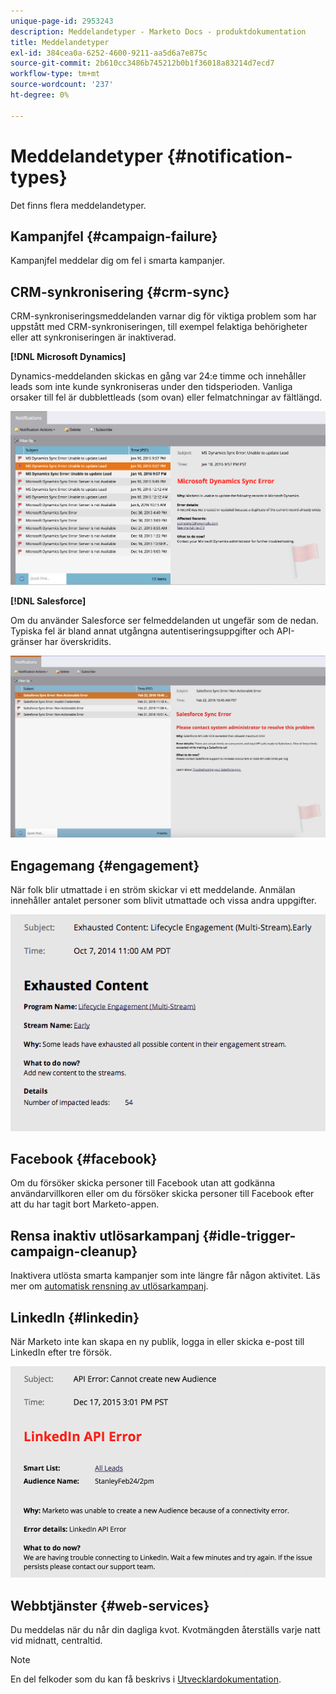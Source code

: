 ```yaml
---
unique-page-id: 2953243
description: Meddelandetyper - Marketo Docs - produktdokumentation
title: Meddelandetyper
exl-id: 384cea0a-6252-4600-9211-aa5d6a7e875c
source-git-commit: 2b610cc3486b745212b0b1f36018a83214d7ecd7
workflow-type: tm+mt
source-wordcount: '237'
ht-degree: 0%

---
```


# Meddelandetyper {#notification-types}

Det finns flera meddelandetyper.

## Kampanjfel  {#campaign-failure}

Kampanjfel meddelar dig om fel i smarta kampanjer.

## CRM-synkronisering {#crm-sync}

CRM-synkroniseringsmeddelanden varnar dig för viktiga problem som har uppstått med CRM-synkroniseringen, till exempel felaktiga behörigheter eller att synkroniseringen är inaktiverad.

**[!DNL Microsoft Dynamics]**

Dynamics-meddelanden skickas en gång var 24:e timme och innehåller leads som inte kunde synkroniseras under den tidsperioden. Vanliga orsaker till fel är dubblettleads (som ovan) eller felmatchningar av fältlängd.

![](assets/image2016-1-20-11-3a19-3a58.png)

**[!DNL Salesforce]**

Om du använder Salesforce ser felmeddelanden ut ungefär som de nedan. Typiska fel är bland annat utgångna autentiseringsuppgifter och API-gränser har överskridits.

![](assets/salesforcesyncerror.png)

## Engagemang {#engagement}

När folk blir utmattade i en ström skickar vi ett meddelande. Anmälan innehåller antalet personer som blivit utmattade och vissa andra uppgifter.

![](assets/image2014-10-14-10-3a57-3a9.png)

## Facebook {#facebook}

Om du försöker skicka personer till Facebook utan att godkänna användarvillkoren eller om du försöker skicka personer till Facebook efter att du har tagit bort Marketo-appen.

## Rensa inaktiv utlösarkampanj {#idle-trigger-campaign-cleanup}

Inaktivera utlösta smarta kampanjer som inte längre får någon aktivitet. Läs mer om [automatisk rensning av utlösarkampanj](/help/marketo/product-docs/core-marketo-concepts/smart-campaigns/using-smart-campaigns/automatic-trigger-campaign-cleanup.md).

## LinkedIn {#linkedin}

När Marketo inte kan skapa en ny publik, logga in eller skicka e-post till LinkedIn efter tre försök.

![](assets/linkedin.png)

## Webbtjänster {#web-services}

Du meddelas när du når din dagliga kvot. Kvotmängden återställs varje natt vid midnatt, centraltid.

>[!NOTE]
>
>En del felkoder som du kan få beskrivs i [Utvecklardokumentation](https://experienceleague.adobe.com/en/docs/marketo-developer/marketo/rest/error-codes).
